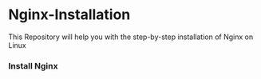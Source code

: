 # Nginx-Installation
This Repository will help you with the step-by-step installation of Nginx on Linux

<h3>Install Nginx</h3>
